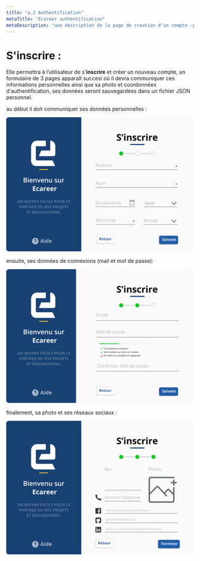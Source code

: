 ```yaml
---
title: "a.2 Authentification"
metaTitle: "Ecareer authentification"
metaDescription: "une description de la page de creation d'un compte -photo3 y'a pas "
---
```


# S'inscrire :

Elle permettra à l’utilisateur de s’**inscrire** et créer un nouveau compte, un formulaire de 3 pages apparaît succesi où il devra communiquer ces informations personnelles ainsi que sa photo et coordonnées d'authentification, ses données seront sauvegardées dans un fichier JSON personnel.

au début il doit communiquer ses données personnelles :

![frame](https://github.com/RayaneA7/Ecareer_doc_website/blob/main/src/images/capture/inscription1.png?raw=true)


ensuite, ses données de connexions (mail et mot de passe):

![frame](https://github.com/RayaneA7/Ecareer_doc_website/blob/main/src/images/capture/inscription2.png?raw=true)


 finalement, sa photo et ses réseaux sociaux :
 
![frame](https://github.com/RayaneA7/Ecareer_doc_website/blob/main/src/images/capture/inscription3.png?raw=true)

